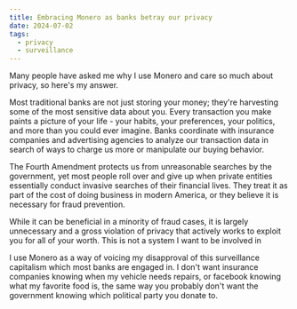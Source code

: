 ```yaml
---
title: Embracing Monero as banks betray our privacy
date: 2024-07-02
tags:
  - privacy
  - surveillance
---
```

Many people have asked me why I use Monero and care so much about privacy, so here's my answer.

Most traditional banks are not just storing your money; they're harvesting some of the most sensitive data about you. Every transaction you make paints a picture of your life - your habits, your preferences, your politics, and more than you could ever imagine. Banks coordinate with insurance companies and advertising agencies to analyze our transaction data in search of ways to charge us more or manipulate our buying behavior.

The Fourth Amendment protects us from unreasonable searches by the government, yet most people roll over and give up when private entities essentially conduct invasive searches of their financial lives. They treat it as part of the cost of doing business in modern America, or they believe it is necessary for fraud prevention.

While it can be beneficial in a minority of fraud cases, it is largely unnecessary and a gross violation of privacy that actively works to exploit you for all of your worth. This is not a system I want to be involved in

I use Monero as a way of voicing my disapproval of this surveillance capitalism which most banks are engaged in. I don't want insurance companies knowing when my vehicle needs repairs, or facebook knowing what my favorite food is, the same way you probably don't want the government knowing which political party you donate to.